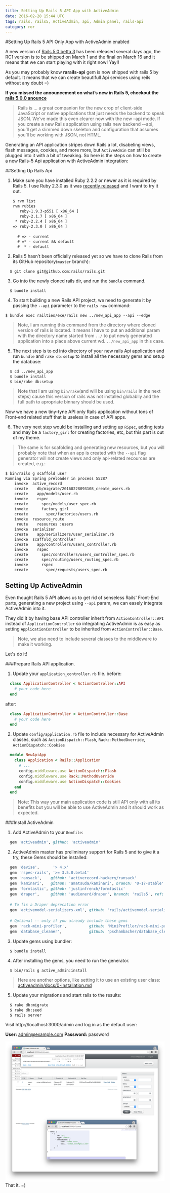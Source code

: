 ```yaml
---
title: Setting Up Rails 5 API App with ActiveAdmin
date: 2016-02-28 15:44 UTC
tags: rails, rails5, ActiveAdmin, api, Admin panel, rails-api
category: ror
---
```

#Setting Up Rails 5 API Only App with ActiveAdmin enabled

A new version of [Rails 5.0 betta 3](http://weblog.rubyonrails.org/2016/2/27/Rails-5-0-beta3/) has been released several days ago, the RC1 version is to be shipped on March 1 and the final on March 16 and it means that we can start playing with it right now! Yay!! 

As you may probably know **rarails-api** gem is now shipped with rails 5 by default. It means that we can create beautifull Api services using reils without any doubt =) 

**If you missed the announcement on what’s new in Rails 5, checkout the [rails 5.0.0 anounce](http://weblog.rubyonrails.org/2015/12/18/Rails-5-0-beta1/)**
>Rails is ... a great companion for the new crop of client-side JavaScript or native applications that just needs the backend to speak JSON. We’ve made this even clearer now with the new –api mode. If you create a new Rails application using rails new backend --api, you’ll get a slimmed down skeleton and configuration that assumes you’ll be working with JSON, not HTML.

Generating an API application stripes down Rails a lot, disabeling views, flash messages, cookies, and more more, but `ActiveAdmin` can still be plugged into it with a bit of tweaking. So here is the steps on how to create a new Rails-5 Api application with ActiveAdmin integration:

##Setting Up Rails Api
1. Make sure you have installed Ruby 2.2.2 or newer as it is required by Rails 5. I use Ruby 2.3.0 as it was [recently released](https://www.ruby-lang.org/en/news/2015/12/25/ruby-2-3-0-released/) and I want to try it out.

    ```
    $ rvm list
    rvm rubies
       ruby-1.9.3-p551 [ x86_64 ]
       ruby-2.1.7 [ x86_64 ]
     * ruby-2.2.4 [ x86_64 ]
    => ruby-2.3.0 [ x86_64 ]
    
      # => - current
      # =* - current && default
      #  * - default
    ```
2. Rails 5 hasn’t been officially released yet so we have to clone Rails from its GitHub repository(`master` branch):

  ```
    $ git clone git@github.com:rails/rails.git
  ```  

3. Go into the newly cloned rails dir, and run the `bundle` command. 

  ```
    $ bundle install    
  ```

4. To start building a new Rails API project, we need to generate it by passing the `--api` parameter to the `rails new` command:

  ```
  $ bundle exec railties/exe/rails new ../new_api_app --api --edge

  ```
  
  > Note, I am running this command from the directory  where cloned version of rails is located. It means I have to put an additional param with the directory name started from `../` to put newly generated application into a place above current wd. `../new_api_app` in this case.

5. The next step is to cd into directory of your new rails Api application and run `bundle` and `rake db:setup` to install all the necessary gems and setup the database:
  
  ```
    $ cd ../new_api_app
    $ bundle install
    $ bin/rake db:setup
  ```
  >Note that I am using `bin/rake`(and will be using `bin/rails` in the next steps) cause this version of rails was not installed globablly and the full path to apropriate binnary should be used.
  
  Now we have a new tiny-tyne API only Rails application without tons of Front-end related stuff that is useless in case of API apps.

6. The very next step would be installing and setting up `RSpec`, adding tests and may be a `factory_girl` for creating factories, etc, but this part is out of my theme. 
  > The same is for scafolding and generating new resources, but you will probably note that when an app is created with the `--api` flag generator will not create views and only api-related recources are created, e.g.:

  ```
  $ bin/rails g scaffold user
  Running via Spring preloader in process 55287
      invoke  active_record
      create    db/migrate/20160228093108_create_users.rb
      create    app/models/user.rb
      invoke    rspec
      create      spec/models/user_spec.rb
      invoke      factory_girl
      create        spec/factories/users.rb
      invoke  resource_route
       route    resources :users
      invoke  serializer
      create    app/serializers/user_serializer.rb
      invoke  scaffold_controller
      create    app/controllers/users_controller.rb
      invoke    rspec
      create      spec/controllers/users_controller_spec.rb
      create      spec/routing/users_routing_spec.rb
      invoke      rspec
      create        spec/requests/users_spec.rb
  ```
  
## Setting Up ActiveAdmin 

Even thought Rails 5 API allows us to get rid of senseless Rails' Front-End parts, generating a new project using `--api` param, we can easely integrate ActiveAdmin into it.

They did it by having base API controller inherit from `ActionController::API` instead of `ApplicationController` so integrating ActiveAdmin is as easy as setting `ApplicationController` to be inherited from `ActionController::Base`. 
> Note, we also need to include several classes to the middleware to make it working.
 
Let's do it!

###Prepare Rails API application.
1. Update your `application_controller.rb` file.
  before:
  
  ```ruby
    class ApplicationController < ActionController::API
      # your code here
    end
  ```
  after: 
  
  ```ruby
    class ApplicationController < ActionController::Base
      # your code here
    end
  ```
2. Update `config/application.rb` file to include necessary for ActiveAdmin classes, such as `ActionDispatch::Flash`, `Rack::MethodOverride`, `ActionDispatch::Cookies`
 
  ```ruby
    module NewApiApp
      class Application < Rails::Application
        # ...
        config.middleware.use ActionDispatch::Flash
        config.middleware.use Rack::MethodOverride
        config.middleware.use ActionDispatch::Cookies
      end
    end
  ```

> Note: This way your main application code is still API only with all its benefits but you will be able to use ActiveAdmin and it should work as expected.

###Install ActiveAdmin
1. Add ActiveAdmin to your `Gemfile`:

  ```ruby
    gem 'activeadmin', github: 'activeadmin'
  ```
  
2. ActiveAdmin master has preliminary support for Rails 5 and to give it a try, these Gems should be installed:

  ```ruby
    gem 'devise',      '> 4.x'
    gem 'rspec-rails', '>= 3.5.0.beta1'
    gem 'ransack',    github: 'activerecord-hackery/ransack'
    gem 'kaminari',   github: 'amatsuda/kaminari', branch: '0-17-stable'
    gem 'formtastic', github: 'justinfrench/formtastic'
    gem 'draper',     github: 'audionerd/draper', branch: 'rails5', ref: 'e816e0e587'

    # To fix a Draper deprecation error
    gem 'activemodel-serializers-xml', github: 'rails/activemodel-serializers-xml'

    # Optional -- only if you already include these gems
    gem 'rack-mini-profiler',          github: 'MiniProfiler/rack-mini-profiler'
    gem 'database_cleaner',            github: 'pschambacher/database_cleaner', branch: 'rails5.0', ref: '8dd9fa4'
```

3. Update gems using bundler:

  ```
    $ bundle install
  ```
  
4. After installing the gems, you need to run the generator.
  
  ```
    $ bin/rails g active_admin:install
  ``` 
  > Here are another options, like setting it to use an existing user class: [activeadmin/docs/0-installation.md](https://github.com/activeadmin/activeadmin/blob/master/docs/0-installation.md)

5. Update your migrations and start rails to the results:
  
  ```
    $ rake db:migrate
    $ rake db:seed
    $ rails server
  ```

  Visit http://localhost:3000/admin and log in as the default user:

  **User:** admin@example.com
  **Password:** password
  
  ![Image of Rails 5 API application with ActiveAdmin enabled](/images/blog/rails5-api-active-admin/active-admin-with-rails5.png)
That it. =)
